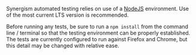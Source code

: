 Synergism automated testing relies on use of a [NodeJS](https://nodejs.org) environment.  Use of the most current LTS version is recommended.

Before running any tests, be sure to run a `npm install` from the command line / terminal so that the testing environment can be properly established.  The tests are currently configured to run against Firefox and Chrome, but this detail may be changed with relative ease.